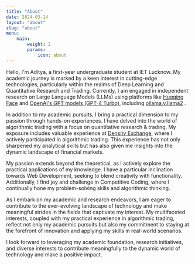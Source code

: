 ```yaml
---
title: "About"
date: 2024-03-14
layout: "about"
slug: "about"
menu:
    main:
        weight: 2
        params: 
            icon: about
---
```


Hello, I'm Aditya, a first-year undergraduate student at IET Lucknow. My academic journey is marked by a keen interest in cutting-edge technologies, particularly within the realms of Deep Learning and Quantitative Research and Trading. Currently, I am engaged in independent research on Large Language Models (LLMs) using platforms like [Hugging Face](https://huggingface.co/) and [OpenAI's GPT models (GPT-4 Turbo)](https://openai.com/research/gpt-4), including [ollama.v.llama2](https://ollama.com/library/llama2) .

In addition to my academic pursuits, I bring a practical dimension to my passion through hands-on experiences. I have delved into the world of algorithmic trading with a focus on quantitative research & trading. My exposure includes valuable experience at [Density Exchange](https://density.exchange/), where I actively participated in algorithmic trading. This experience has not only sharpened my analytical skills but has also given me insights into the dynamic landscape of financial markets.

My passion extends beyond the theoretical, as I actively explore the practical applications of my knowledge. I have a particular inclination towards Web Development, seeking to blend creativity with functionality. Additionally, I find joy and challenge in Competitive Coding, where I continually hone my problem-solving skills and algorithmic thinking.

As I embark on my academic and research endeavors, I am eager to contribute to the ever-evolving landscape of technology and make meaningful strides in the fields that captivate my interest. My multifaceted interests, coupled with my practical experience in algorithmic trading, reflect not only my academic pursuits but also my commitment to staying at the forefront of innovation and applying my skills in real-world scenarios.

I look forward to leveraging my academic foundation, research initiatives, and diverse interests to contribute meaningfully to the dynamic world of technology and make a positive impact.
